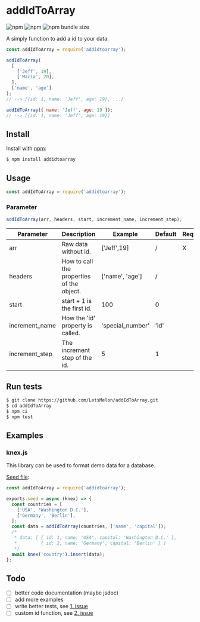 # addIdToArray

![npm](https://img.shields.io/npm/v/addidtoarray)
![npm](https://img.shields.io/npm/dw/addidtoarray)
![npm bundle size](https://img.shields.io/bundlephobia/min/addidtoarray)

A simply function to add a id to your data.

```js
const addIdToArray = require('addidtoarray');

addIdToArray(
  [
    ['Jeff', 19],
    ['Maria', 20],
  ],
  ['name', 'age']
);
// --> [{id: 1, name: 'Jeff', age: 19}, ...]

addIdToArray({ name: 'Jeff', age: 19 });
// --> [{id: 1, name: 'Jeff', age: 19}]
```

## Install

Install with [npm](https://www.npmjs.com):

```sh
$ npm install addidtoarray
```

## Usage

```js
const addIdToArray = require('addidtoarray');
```

### Parameter

```js
addIdToArray(arr, headers, start, increment_name, increment_step);
```

| Parameter      | Description                                   | Example          | Default | Required |
| -------------- | --------------------------------------------- | ---------------- | ------- | -------- |
| arr            | Raw data without id.                          | ['Jeff',19]      | /       | X        |
| headers        | How to call the properties <br>of the object. | ['name', 'age']  | /       |          |
| start          | start + 1 is the first id.                    | 100              | 0       |          |
| increment_name | How the 'id' property is called.              | 'special_number' | 'id'    |          |
| increment_step | The increment step of the id.                 | 5                | 1       |          |

## Run tests

```sh
$ git clone https://github.com/LetsMelon/addIdToArray.git
$ cd addIdToArray
$ npm ci
$ npm test
```

## Examples

### knex.js

This library can be used to format demo data for a database.

<u>Seed file</u>:

```js
const addIdToArray = require('addidtoarray');

exports.seed = async (knex) => {
  const countries = [
    ['USA', 'Washington D.C.'],
    ['Germany', 'Berlin'],
  ];
  const data = addIdToArray(countries, ['name', 'capital']);
  /*
   * data: [ { id: 1, name: 'USA', capital: 'Washington D.C.' },
   *         { id: 2, name: 'Germany', capital: 'Berlin' } ]
   */
  await knex('country').insert(data);
};
```

## Todo

- [ ] better code documentation (maybe jsdoc)
- [ ] add more examples
- [ ] write better tests, see [1. issue](https://github.com/LetsMelon/addIdToArray/issues/1)
- [ ] custom id function, see [2. issue](https://github.com/LetsMelon/addIdToArray/issues/2)
